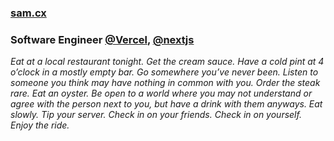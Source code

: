 ### [sam.cx](https://www.sam.cx)

### Software Engineer [@Vercel](https://vercel.com/home), [@nextjs](https://github.com/vercel/next.js)

_Eat at a local restaurant tonight. Get the cream sauce. Have a cold pint at 4 o’clock in a mostly empty bar. Go somewhere you’ve never been. Listen to someone you think may have nothing in common with you. Order the steak rare. Eat an oyster. Be open to a world where you may not understand or agree with the person next to you, but have a drink with them anyways. Eat slowly. Tip your server. Check in on your friends. Check in on yourself. Enjoy the ride._
